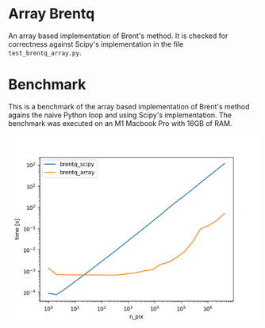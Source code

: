 # Array Brentq
An array based implementation of Brent's method. It is checked for correctness against Scipy's implementation
in the file `test_brentq_array.py`.

# Benchmark
This is a benchmark of the array based implementation of Brent's method agains the naive Python loop and using Scipy's implementation. The benchmark was executed on an M1 Macbook Pro with 16GB of RAM. 

![benchmark](benchmark.png)

